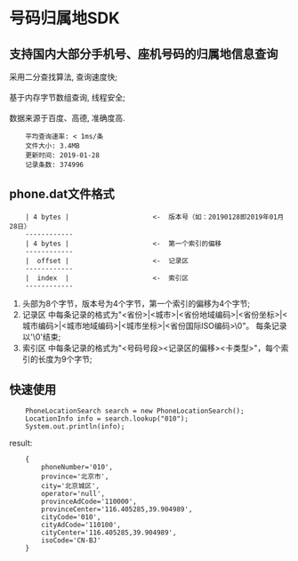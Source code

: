 号码归属地SDK
========================

支持国内大部分手机号、座机号码的归属地信息查询
------------------------
采用二分查找算法, 查询速度快;
<br><br>
基于内存字节数组查询, 线程安全;
<br><br>
数据来源于百度、高德, 准确度高.

        平均查询速率: < 1ms/条
        文件大小: 3.4MB
        更新时间: 2019-01-28
        记录条数: 374996

phone.dat文件格式
------------------------

        | 4 bytes |                     <-  版本号（如：20190128即2019年01月28日）
        ------------
        | 4 bytes |                     <-  第一个索引的偏移
        ------------
        |  offset |                     <-  记录区
        ------------
        |  index  |                     <-  索引区
        ------------
1. 头部为8个字节，版本号为4个字节，第一个索引的偏移为4个字节;<br>
2. 记录区 中每条记录的格式为"<省份>|<城市>|<省份地域编码>|<省份坐标>|<城市编码>|<城市地域编码>|<城市坐标>|<省份国际ISO编码>\0"。 每条记录以'\0'结束;<br>
3. 索引区 中每条记录的格式为"<号码号段><记录区的偏移><卡类型>"，每个索引的长度为9个字节;<br>

快速使用
-----------------------
        PhoneLocationSearch search = new PhoneLocationSearch();
        LocationInfo info = search.lookup("010");
        System.out.println(info);
result:

        {
            phoneNumber='010', 
            province='北京市', 
            city='北京城区', 
            operator='null', 
            provinceAdCode='110000', 
            provinceCenter='116.405285,39.904989', 
            cityCode='010', 
            cityAdCode='110100', 
            cityCenter='116.405285,39.904989', 
            isoCode='CN-BJ'
        }
